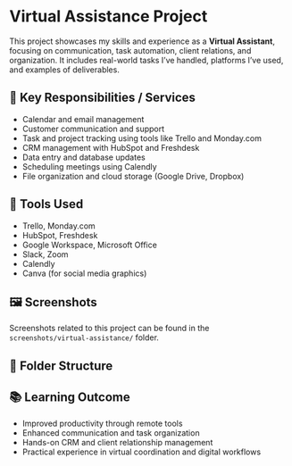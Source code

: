 # Virtual Assistance Project

This project showcases my skills and experience as a **Virtual Assistant**, focusing on communication, task automation, client relations, and organization. It includes real-world tasks I’ve handled, platforms I’ve used, and examples of deliverables.

## 🔑 Key Responsibilities / Services

- Calendar and email management  
- Customer communication and support  
- Task and project tracking using tools like Trello and Monday.com  
- CRM management with HubSpot and Freshdesk  
- Data entry and database updates  
- Scheduling meetings using Calendly  
- File organization and cloud storage (Google Drive, Dropbox)

## 🧰 Tools Used

- Trello, Monday.com  
- HubSpot, Freshdesk  
- Google Workspace, Microsoft Office  
- Slack, Zoom  
- Calendly  
- Canva (for social media graphics)

## 🖼️ Screenshots

Screenshots related to this project can be found in the `screenshots/virtual-assistance/` folder.

## 📁 Folder Structure


## 📚 Learning Outcome

- Improved productivity through remote tools  
- Enhanced communication and task organization  
- Hands-on CRM and client relationship management  
- Practical experience in virtual coordination and digital workflows
